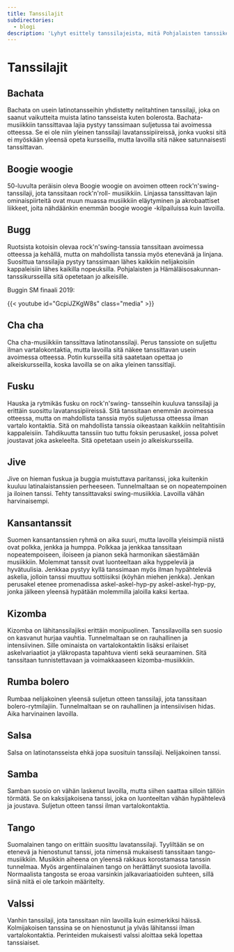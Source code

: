 ```yaml
---
title: Tanssilajit
subdirectories:
  - blogi
description: 'Lyhyt esittely tanssilajeista, mitä Pohjalaisten tanssikerho opettaa.'
---
```

# Tanssilajit

## Bachata

Bachata on usein latinotansseihin yhdistetty nelitahtinen tanssilaji, joka on saanut vaikutteita muista latino tansseista kuten bolerosta. Bachata-musiikkiin tanssittavaa lajia pystyy tanssimaan suljetussa tai avoimessa otteessa. Se ei ole niin yleinen tanssilaji lavatanssipiireissä, jonka vuoksi sitä ei myöskään yleensä opeta kursseilla, mutta lavoilla sitä näkee satunnaisesti tanssittavan.

## Boogie woogie

50-luvulta peräisin oleva Boogie woogie on avoimen otteen rock'n'swing-tanssilaji, jota tanssitaan rock'n'roll- musiikkiin. Linjassa tanssittavan lajin ominaispiirteitä ovat muun muassa musiikkiin eläytyminen ja akrobaattiset liikkeet, joita nähdäänkin enemmän boogie woogie -kilpailuissa kuin lavoilla.

## Bugg

Ruotsista kotoisin olevaa rock'n'swing-tanssia tanssitaan avoimessa otteessa ja kehällä, mutta on mahdollista tanssia myös etenevänä ja linjana. Suosittua tanssilajia pystyy tanssimaan lähes kaikkiin nelijakoisiin kappaleisiin lähes kaikilla nopeuksilla. Pohjalaisten ja Hämäläisosakunnan-tanssikursseilla sitä opetetaan jo alkeisille.

Buggin SM finaali 2019:

{{< youtube id="GcpiJZKgW8s" class="media" >}}

## Cha cha

Cha cha-musiikkiin tanssittava latinotanssilaji. Perus tanssiote on suljettu ilman vartalokontaktia, mutta lavoilla sitä näkee tanssittavan usein avoimessa otteessa. Potin kursseilla sitä saatetaan opettaa jo alkeiskursseilla, koska lavoilla se on aika yleinen tanssitlaji. 

## Fusku

Hauska ja rytmikäs fusku on rock'n'swing- tansseihin kuuluva tanssilaji ja erittäin suosittu lavatanssipiireissä. Sitä tanssitaan enemmän avoimessa otteessa, mutta on mahdollista tanssia myös suljetussa otteessa ilman vartalo kontaktia. Sitä on mahdollista tanssia oikeastaan kaikkiin nelitahtisiin kappaleisiin. Tahdikuutta tanssiin tuo tuttu foksin perusaskel, jossa polvet joustavat joka askeleelta. Sitä opetetaan usein jo alkeiskursseilla.

## Jive

Jive on hieman fuskua ja buggia muistuttava paritanssi, joka kuitenkin kuuluu latinalaistanssien perheeseen. Tunnelmaltaan se on nopeatempoinen ja iloinen tanssi. Tehty tanssittavaksi swing-musiikkia. Lavoilla vähän harvinaisempi.

## Kansantanssit

Suomen kansantanssien ryhmä on aika suuri, mutta lavoilla yleisimpiä niistä ovat polkka, jenkka ja humppa. Polkkaa ja jenkkaa tanssitaan nopeatempoiseen, iloiseen ja pianon sekä harmonikan säestämään musiikkiin. Molemmat tanssit ovat luonteeltaan aika hyppeleviä ja hyvätuulisia. Jenkkaa pystyy kyllä tanssimaan myös ilman hypähteleviä askelia, jolloin tanssi muuttuu sottiisiksi (köyhän miehen jenkka). Jenkan perusakel etenee promenadissa askel-askel-hyp-py askel-askel-hyp-py, jonka jälkeen yleensä hypätään molemmilla jaloilla kaksi kertaa.  

## Kizomba

Kizomba on lähitanssilajiksi erittäin monipuolinen. Tanssilavoilla sen suosio on kasvanut hurjaa vauhtia. Tunnelmaltaan se on rauhallinen ja intensiivinen. Sille ominaista on vartalokontaktin lisäksi erilaiset askelvariaatiot ja yläkropasta tapahtuva vienti sekä seuraaminen.  Sitä tanssitaan tunnistettavaan ja voimakkaaseen kizomba-musiikkiin.

## Rumba bolero

Rumbaa nelijakoinen yleensä suljetun otteen tanssilaji, jota tanssitaan bolero-rytmilajiin. Tunnelmaltaan se on rauhallinen ja intensiivisen hidas. Aika harvinainen lavoilla.

## Salsa

Salsa on latinotansseista ehkä jopa suosituin tanssilaji. Nelijakoinen tanssi.

## Samba

Samban suosio on vähän laskenut lavoilla, mutta siihen saattaa silloin tällöin törmätä. Se on kaksijakoisena tanssi, joka on luonteeltan vähän hypähtelevä ja joustava. Suljetun otteen tanssi ilman vartalokontaktia.

## Tango

Suomalainen tango on erittäin suosittu lavatanssilaji. Tyyliltään se on etenevä ja hienostunut tanssi, jota nimensä mukaisesti tanssitaan tango-musiikkiin. Musikkin aiheena on yleensä rakkaus korostamassa tanssin tunnelmaa. Myös argentiinalainen tango on herättänyt suosiota lavoilla. Normaalista tangosta se eroaa varsinkin jalkavariaatioiden suhteen, sillä siinä niitä ei ole tarkoin määritelty. 

## Valssi

Vanhin tanssilaji, jota tanssitaan niin lavoilla kuin esimerkiksi häissä. Kolmijakoisen tanssina se on hienostunut ja ylväs lähitanssi ilman vartalokontaktia. Perinteiden mukaisesti valssi aloittaa sekä lopettaa tanssiaiset.

<!-- 1) minkälainen tanssi, millä kurssilla opetetaan, kuinka yleinen,  -->
